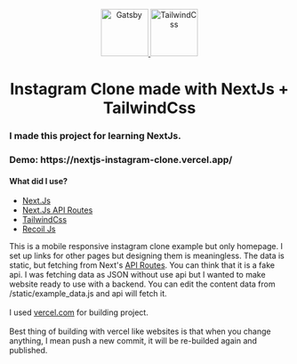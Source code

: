 <p align="center">
  <a href="https://www.nextjs.org">
    <img alt="Gatsby" src="https://seeklogo.com/images/N/next-js-logo-7929BCD36F-seeklogo.com.png" width="85" />
  </a>
  <a href="https://www.tailwindcss.com">
    <img alt="TailwindCss" src="https://seeklogo.com/images/T/tailwind-css-logo-5AD4175897-seeklogo.com.png" width="85" />
  </a>
</p>
<h1 align="center">
  Instagram Clone made with NextJs + TailwindCss
</h1>

<h3>I made this project for learning NextJs. </h3>
<h3>Demo: https://nextjs-instagram-clone.vercel.app/</h3>

<h4>What did I use?</h5>
<ul>
  <li> <a href="https://nextjs.org">Next.Js</a> </li>
  <li> <a href="https://nextjs.org/docs/api-routes/introduction">Next.Js API Routes</a> </li>
  <li> <a href="https://www.tailwindcss.com">TailwindCss</a> </li>
  <li> <a href="https://recoiljs.org/">Recoil Js</a> </li>
</ul>

<p>
  This is a mobile responsive instagram clone example but only homepage. I set up links for other pages but designing them is meaningless. The data is static, but fetching from Next's <a href="https://nextjs.org/docs/api-routes/introduction">API Routes</a>. You can think that it is a fake api. I was fetching data as JSON without use api but I wanted to make website ready to use with a backend. You can edit the content data from /static/example_data.js and api will fetch it.
  <br><br>
  I used <a href="https://vercel.com/">vercel.com</a> for building project.
  <br><br>
  Best thing of building with vercel like websites is that when you change anything, I mean push a new commit, it will be re-builded again and published. 
  <br><br>
</p>
